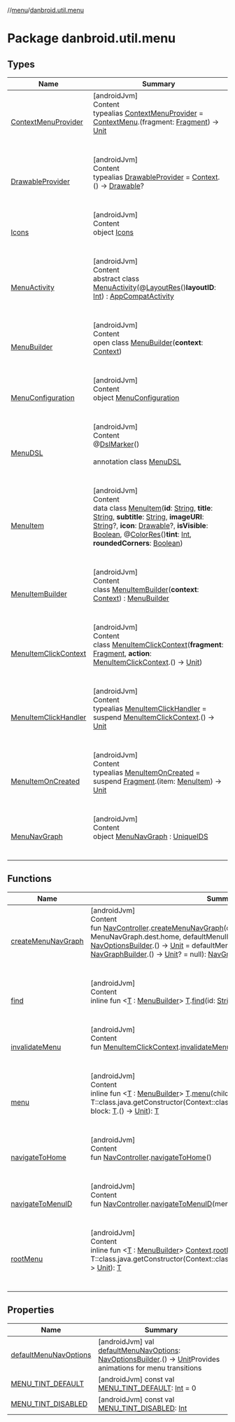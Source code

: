 //[menu](../../index.md)/[danbroid.util.menu](index.md)



# Package danbroid.util.menu  


## Types  
  
|  Name |  Summary | 
|---|---|
| <a name="danbroid.util.menu/ContextMenuProvider///PointingToDeclaration/"></a>[ContextMenuProvider](index.md#%5Bdanbroid.util.menu%2FContextMenuProvider%2F%2F%2FPointingToDeclaration%2F%5D%2FClasslikes%2F-1984953034)| <a name="danbroid.util.menu/ContextMenuProvider///PointingToDeclaration/"></a>[androidJvm]  <br>Content  <br>typealias [ContextMenuProvider](index.md#%5Bdanbroid.util.menu%2FContextMenuProvider%2F%2F%2FPointingToDeclaration%2F%5D%2FClasslikes%2F-1984953034) = [ContextMenu](https://developer.android.com/reference/kotlin/android/view/ContextMenu.html).(fragment: [Fragment](https://developer.android.com/reference/kotlin/androidx/fragment/app/Fragment.html)) -> [Unit](https://kotlinlang.org/api/latest/jvm/stdlib/kotlin/-unit/index.html)  <br><br><br>|
| <a name="danbroid.util.menu/DrawableProvider///PointingToDeclaration/"></a>[DrawableProvider](index.md#%5Bdanbroid.util.menu%2FDrawableProvider%2F%2F%2FPointingToDeclaration%2F%5D%2FClasslikes%2F-1984953034)| <a name="danbroid.util.menu/DrawableProvider///PointingToDeclaration/"></a>[androidJvm]  <br>Content  <br>typealias [DrawableProvider](index.md#%5Bdanbroid.util.menu%2FDrawableProvider%2F%2F%2FPointingToDeclaration%2F%5D%2FClasslikes%2F-1984953034) = [Context](https://developer.android.com/reference/kotlin/android/content/Context.html).() -> [Drawable](https://developer.android.com/reference/kotlin/android/graphics/drawable/Drawable.html)?  <br><br><br>|
| <a name="danbroid.util.menu/Icons///PointingToDeclaration/"></a>[Icons](-icons/index.md)| <a name="danbroid.util.menu/Icons///PointingToDeclaration/"></a>[androidJvm]  <br>Content  <br>object [Icons](-icons/index.md)  <br><br><br>|
| <a name="danbroid.util.menu/MenuActivity///PointingToDeclaration/"></a>[MenuActivity](-menu-activity/index.md)| <a name="danbroid.util.menu/MenuActivity///PointingToDeclaration/"></a>[androidJvm]  <br>Content  <br>abstract class [MenuActivity](-menu-activity/index.md)(@[LayoutRes](https://developer.android.com/reference/kotlin/androidx/annotation/LayoutRes.html)()**layoutID**: [Int](https://kotlinlang.org/api/latest/jvm/stdlib/kotlin/-int/index.html)) : [AppCompatActivity](https://developer.android.com/reference/kotlin/androidx/appcompat/app/AppCompatActivity.html)  <br><br><br>|
| <a name="danbroid.util.menu/MenuBuilder///PointingToDeclaration/"></a>[MenuBuilder](-menu-builder/index.md)| <a name="danbroid.util.menu/MenuBuilder///PointingToDeclaration/"></a>[androidJvm]  <br>Content  <br>open class [MenuBuilder](-menu-builder/index.md)(**context**: [Context](https://developer.android.com/reference/kotlin/android/content/Context.html))  <br><br><br>|
| <a name="danbroid.util.menu/MenuConfiguration///PointingToDeclaration/"></a>[MenuConfiguration](-menu-configuration/index.md)| <a name="danbroid.util.menu/MenuConfiguration///PointingToDeclaration/"></a>[androidJvm]  <br>Content  <br>object [MenuConfiguration](-menu-configuration/index.md)  <br><br><br>|
| <a name="danbroid.util.menu/MenuDSL///PointingToDeclaration/"></a>[MenuDSL](-menu-d-s-l/index.md)| <a name="danbroid.util.menu/MenuDSL///PointingToDeclaration/"></a>[androidJvm]  <br>Content  <br>@[DslMarker](https://kotlinlang.org/api/latest/jvm/stdlib/kotlin/-dsl-marker/index.html)()  <br>  <br>annotation class [MenuDSL](-menu-d-s-l/index.md)  <br><br><br>|
| <a name="danbroid.util.menu/MenuItem///PointingToDeclaration/"></a>[MenuItem](-menu-item/index.md)| <a name="danbroid.util.menu/MenuItem///PointingToDeclaration/"></a>[androidJvm]  <br>Content  <br>data class [MenuItem](-menu-item/index.md)(**id**: [String](https://kotlinlang.org/api/latest/jvm/stdlib/kotlin/-string/index.html), **title**: [String](https://kotlinlang.org/api/latest/jvm/stdlib/kotlin/-string/index.html), **subtitle**: [String](https://kotlinlang.org/api/latest/jvm/stdlib/kotlin/-string/index.html), **imageURI**: [String](https://kotlinlang.org/api/latest/jvm/stdlib/kotlin/-string/index.html)?, **icon**: [Drawable](https://developer.android.com/reference/kotlin/android/graphics/drawable/Drawable.html)?, **isVisible**: [Boolean](https://kotlinlang.org/api/latest/jvm/stdlib/kotlin/-boolean/index.html), @[ColorRes](https://developer.android.com/reference/kotlin/androidx/annotation/ColorRes.html)()**tint**: [Int](https://kotlinlang.org/api/latest/jvm/stdlib/kotlin/-int/index.html), **roundedCorners**: [Boolean](https://kotlinlang.org/api/latest/jvm/stdlib/kotlin/-boolean/index.html))  <br><br><br>|
| <a name="danbroid.util.menu/MenuItemBuilder///PointingToDeclaration/"></a>[MenuItemBuilder](-menu-item-builder/index.md)| <a name="danbroid.util.menu/MenuItemBuilder///PointingToDeclaration/"></a>[androidJvm]  <br>Content  <br>class [MenuItemBuilder](-menu-item-builder/index.md)(**context**: [Context](https://developer.android.com/reference/kotlin/android/content/Context.html)) : [MenuBuilder](-menu-builder/index.md)  <br><br><br>|
| <a name="danbroid.util.menu/MenuItemClickContext///PointingToDeclaration/"></a>[MenuItemClickContext](-menu-item-click-context/index.md)| <a name="danbroid.util.menu/MenuItemClickContext///PointingToDeclaration/"></a>[androidJvm]  <br>Content  <br>class [MenuItemClickContext](-menu-item-click-context/index.md)(**fragment**: [Fragment](https://developer.android.com/reference/kotlin/androidx/fragment/app/Fragment.html), **action**: [MenuItemClickContext](-menu-item-click-context/index.md).() -> [Unit](https://kotlinlang.org/api/latest/jvm/stdlib/kotlin/-unit/index.html))  <br><br><br>|
| <a name="danbroid.util.menu/MenuItemClickHandler///PointingToDeclaration/"></a>[MenuItemClickHandler](index.md#%5Bdanbroid.util.menu%2FMenuItemClickHandler%2F%2F%2FPointingToDeclaration%2F%5D%2FClasslikes%2F-1984953034)| <a name="danbroid.util.menu/MenuItemClickHandler///PointingToDeclaration/"></a>[androidJvm]  <br>Content  <br>typealias [MenuItemClickHandler](index.md#%5Bdanbroid.util.menu%2FMenuItemClickHandler%2F%2F%2FPointingToDeclaration%2F%5D%2FClasslikes%2F-1984953034) = suspend [MenuItemClickContext](-menu-item-click-context/index.md).() -> [Unit](https://kotlinlang.org/api/latest/jvm/stdlib/kotlin/-unit/index.html)  <br><br><br>|
| <a name="danbroid.util.menu/MenuItemOnCreated///PointingToDeclaration/"></a>[MenuItemOnCreated](index.md#%5Bdanbroid.util.menu%2FMenuItemOnCreated%2F%2F%2FPointingToDeclaration%2F%5D%2FClasslikes%2F-1984953034)| <a name="danbroid.util.menu/MenuItemOnCreated///PointingToDeclaration/"></a>[androidJvm]  <br>Content  <br>typealias [MenuItemOnCreated](index.md#%5Bdanbroid.util.menu%2FMenuItemOnCreated%2F%2F%2FPointingToDeclaration%2F%5D%2FClasslikes%2F-1984953034) = suspend [Fragment](https://developer.android.com/reference/kotlin/androidx/fragment/app/Fragment.html).(item: [MenuItem](-menu-item/index.md)) -> [Unit](https://kotlinlang.org/api/latest/jvm/stdlib/kotlin/-unit/index.html)  <br><br><br>|
| <a name="danbroid.util.menu/MenuNavGraph///PointingToDeclaration/"></a>[MenuNavGraph](-menu-nav-graph/index.md)| <a name="danbroid.util.menu/MenuNavGraph///PointingToDeclaration/"></a>[androidJvm]  <br>Content  <br>object [MenuNavGraph](-menu-nav-graph/index.md) : [UniqueIDS](../../../misc/misc/danbroid.util.misc/-unique-i-d-s/index.md)  <br><br><br>|


## Functions  
  
|  Name |  Summary | 
|---|---|
| <a name="danbroid.util.menu//createMenuNavGraph/androidx.navigation.NavController#android.content.Context#kotlin.Int#kotlin.String#kotlin.Function1[androidx.navigation.NavOptionsBuilder,kotlin.Unit]#kotlin.Function1[androidx.navigation.NavGraphBuilder,kotlin.Unit]?/PointingToDeclaration/"></a>[createMenuNavGraph](create-menu-nav-graph.md)| <a name="danbroid.util.menu//createMenuNavGraph/androidx.navigation.NavController#android.content.Context#kotlin.Int#kotlin.String#kotlin.Function1[androidx.navigation.NavOptionsBuilder,kotlin.Unit]#kotlin.Function1[androidx.navigation.NavGraphBuilder,kotlin.Unit]?/PointingToDeclaration/"></a>[androidJvm]  <br>Content  <br>fun [NavController](https://developer.android.com/reference/kotlin/androidx/navigation/NavController.html).[createMenuNavGraph](create-menu-nav-graph.md)(context: [Context](https://developer.android.com/reference/kotlin/android/content/Context.html), homeID: [Int](https://kotlinlang.org/api/latest/jvm/stdlib/kotlin/-int/index.html) = MenuNavGraph.dest.home, defaultMenuID: [String](https://kotlinlang.org/api/latest/jvm/stdlib/kotlin/-string/index.html), menuNavOptions: [NavOptionsBuilder](https://developer.android.com/reference/kotlin/androidx/navigation/NavOptionsBuilder.html).() -> [Unit](https://kotlinlang.org/api/latest/jvm/stdlib/kotlin/-unit/index.html) = defaultMenuNavOptions, builder: [NavGraphBuilder](https://developer.android.com/reference/kotlin/androidx/navigation/NavGraphBuilder.html).() -> [Unit](https://kotlinlang.org/api/latest/jvm/stdlib/kotlin/-unit/index.html)? = null): [NavGraph](https://developer.android.com/reference/kotlin/androidx/navigation/NavGraph.html)  <br><br><br>|
| <a name="danbroid.util.menu//find/TypeParam(bounds=[danbroid.util.menu.MenuBuilder])#kotlin.String/PointingToDeclaration/"></a>[find](find.md)| <a name="danbroid.util.menu//find/TypeParam(bounds=[danbroid.util.menu.MenuBuilder])#kotlin.String/PointingToDeclaration/"></a>[androidJvm]  <br>Content  <br>inline fun <[T](find.md) : [MenuBuilder](-menu-builder/index.md)> [T](find.md).[find](find.md)(id: [String](https://kotlinlang.org/api/latest/jvm/stdlib/kotlin/-string/index.html)): [T](find.md)?  <br><br><br>|
| <a name="danbroid.util.menu//invalidateMenu/danbroid.util.menu.MenuItemClickContext#/PointingToDeclaration/"></a>[invalidateMenu](invalidate-menu.md)| <a name="danbroid.util.menu//invalidateMenu/danbroid.util.menu.MenuItemClickContext#/PointingToDeclaration/"></a>[androidJvm]  <br>Content  <br>fun [MenuItemClickContext](-menu-item-click-context/index.md).[invalidateMenu](invalidate-menu.md)()  <br><br><br>|
| <a name="danbroid.util.menu//menu/TypeParam(bounds=[danbroid.util.menu.MenuBuilder])#TypeParam(bounds=[danbroid.util.menu.MenuBuilder])#kotlin.Function1[TypeParam(bounds=[danbroid.util.menu.MenuBuilder]),kotlin.Unit]/PointingToDeclaration/"></a>[menu](menu.md)| <a name="danbroid.util.menu//menu/TypeParam(bounds=[danbroid.util.menu.MenuBuilder])#TypeParam(bounds=[danbroid.util.menu.MenuBuilder])#kotlin.Function1[TypeParam(bounds=[danbroid.util.menu.MenuBuilder]),kotlin.Unit]/PointingToDeclaration/"></a>[androidJvm]  <br>Content  <br>inline fun <[T](menu.md) : [MenuBuilder](-menu-builder/index.md)> [T](menu.md).[menu](menu.md)(child: [T](menu.md) = T::class.java.getConstructor(Context::class.java).newInstance(requireContext()), block: [T](menu.md).() -> [Unit](https://kotlinlang.org/api/latest/jvm/stdlib/kotlin/-unit/index.html)): [T](menu.md)  <br><br><br>|
| <a name="danbroid.util.menu//navigateToHome/androidx.navigation.NavController#/PointingToDeclaration/"></a>[navigateToHome](navigate-to-home.md)| <a name="danbroid.util.menu//navigateToHome/androidx.navigation.NavController#/PointingToDeclaration/"></a>[androidJvm]  <br>Content  <br>fun [NavController](https://developer.android.com/reference/kotlin/androidx/navigation/NavController.html).[navigateToHome](navigate-to-home.md)()  <br><br><br>|
| <a name="danbroid.util.menu//navigateToMenuID/androidx.navigation.NavController#kotlin.String/PointingToDeclaration/"></a>[navigateToMenuID](navigate-to-menu-i-d.md)| <a name="danbroid.util.menu//navigateToMenuID/androidx.navigation.NavController#kotlin.String/PointingToDeclaration/"></a>[androidJvm]  <br>Content  <br>fun [NavController](https://developer.android.com/reference/kotlin/androidx/navigation/NavController.html).[navigateToMenuID](navigate-to-menu-i-d.md)(menuID: [String](https://kotlinlang.org/api/latest/jvm/stdlib/kotlin/-string/index.html))  <br><br><br>|
| <a name="danbroid.util.menu//rootMenu/android.content.Context#TypeParam(bounds=[danbroid.util.menu.MenuBuilder])#kotlin.Function1[TypeParam(bounds=[danbroid.util.menu.MenuBuilder]),kotlin.Unit]/PointingToDeclaration/"></a>[rootMenu](root-menu.md)| <a name="danbroid.util.menu//rootMenu/android.content.Context#TypeParam(bounds=[danbroid.util.menu.MenuBuilder])#kotlin.Function1[TypeParam(bounds=[danbroid.util.menu.MenuBuilder]),kotlin.Unit]/PointingToDeclaration/"></a>[androidJvm]  <br>Content  <br>inline fun <[T](root-menu.md) : [MenuBuilder](-menu-builder/index.md)> [Context](https://developer.android.com/reference/kotlin/android/content/Context.html).[rootMenu](root-menu.md)(builder: [T](root-menu.md) = T::class.java.getConstructor(Context::class.java).newInstance(this), block: [T](root-menu.md).() -> [Unit](https://kotlinlang.org/api/latest/jvm/stdlib/kotlin/-unit/index.html)): [T](root-menu.md)  <br><br><br>|


## Properties  
  
|  Name |  Summary | 
|---|---|
| <a name="danbroid.util.menu//defaultMenuNavOptions/#/PointingToDeclaration/"></a>[defaultMenuNavOptions](default-menu-nav-options.md)| <a name="danbroid.util.menu//defaultMenuNavOptions/#/PointingToDeclaration/"></a> [androidJvm] val [defaultMenuNavOptions](default-menu-nav-options.md): [NavOptionsBuilder](https://developer.android.com/reference/kotlin/androidx/navigation/NavOptionsBuilder.html).() -> [Unit](https://kotlinlang.org/api/latest/jvm/stdlib/kotlin/-unit/index.html)Provides animations for menu transitions   <br>|
| <a name="danbroid.util.menu//MENU_TINT_DEFAULT/#/PointingToDeclaration/"></a>[MENU_TINT_DEFAULT](-m-e-n-u_-t-i-n-t_-d-e-f-a-u-l-t.md)| <a name="danbroid.util.menu//MENU_TINT_DEFAULT/#/PointingToDeclaration/"></a> [androidJvm] const val [MENU_TINT_DEFAULT](-m-e-n-u_-t-i-n-t_-d-e-f-a-u-l-t.md): [Int](https://kotlinlang.org/api/latest/jvm/stdlib/kotlin/-int/index.html) = 0   <br>|
| <a name="danbroid.util.menu//MENU_TINT_DISABLED/#/PointingToDeclaration/"></a>[MENU_TINT_DISABLED](-m-e-n-u_-t-i-n-t_-d-i-s-a-b-l-e-d.md)| <a name="danbroid.util.menu//MENU_TINT_DISABLED/#/PointingToDeclaration/"></a> [androidJvm] const val [MENU_TINT_DISABLED](-m-e-n-u_-t-i-n-t_-d-i-s-a-b-l-e-d.md): [Int](https://kotlinlang.org/api/latest/jvm/stdlib/kotlin/-int/index.html)   <br>|

